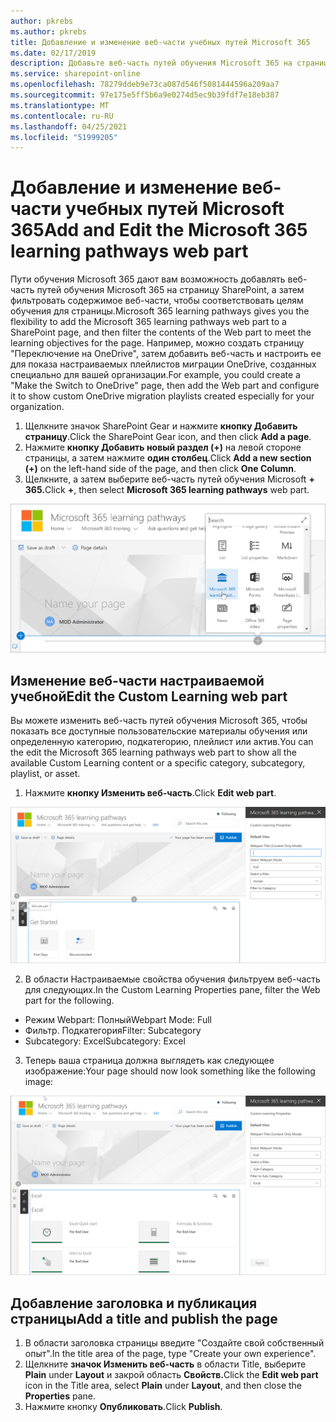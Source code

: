 ```yaml
---
author: pkrebs
ms.author: pkrebs
title: Добавление и изменение веб-части учебных путей Microsoft 365
ms.date: 02/17/2019
description: Добавьте веб-часть путей обучения Microsoft 365 на страницу SharePoint
ms.service: sharepoint-online
ms.openlocfilehash: 78279ddeb9e73ca087d546f5081444596a209aa7
ms.sourcegitcommit: 97e175e5ff5b6a9e0274d5ec9b39fdf7e18eb387
ms.translationtype: MT
ms.contentlocale: ru-RU
ms.lasthandoff: 04/25/2021
ms.locfileid: "51999205"
---
```

# <a name="add-and-edit-the-microsoft-365-learning-pathways-web-part"></a><span data-ttu-id="9d238-103">Добавление и изменение веб-части учебных путей Microsoft 365</span><span class="sxs-lookup"><span data-stu-id="9d238-103">Add and Edit the Microsoft 365 learning pathways web part</span></span>

<span data-ttu-id="9d238-104">Пути обучения Microsoft 365 дают вам возможность добавлять веб-часть путей обучения Microsoft 365 на страницу SharePoint, а затем фильтровать содержимое веб-части, чтобы соответствовать целям обучения для страницы.</span><span class="sxs-lookup"><span data-stu-id="9d238-104">Microsoft 365 learning pathways gives you the flexibility to add the Microsoft 365 learning pathways web part to a SharePoint page, and then filter the contents of the Web part to meet the learning objectives for the page.</span></span> <span data-ttu-id="9d238-105">Например, можно создать страницу "Переключение на OneDrive", затем добавить веб-часть и настроить ее для показа настраиваемых плейлистов миграции OneDrive, созданных специально для вашей организации.</span><span class="sxs-lookup"><span data-stu-id="9d238-105">For example, you could create a "Make the Switch to OneDrive" page, then add the Web part and configure it to show custom OneDrive migration playlists created especially for your organization.</span></span>

1.  <span data-ttu-id="9d238-106">Щелкните значок SharePoint Gear и нажмите **кнопку Добавить страницу**.</span><span class="sxs-lookup"><span data-stu-id="9d238-106">Click the SharePoint Gear icon, and then click **Add a page**.</span></span>
2.  <span data-ttu-id="9d238-107">Нажмите **кнопку Добавить новый раздел (+)** на левой стороне страницы, а затем нажмите **один столбец**.</span><span class="sxs-lookup"><span data-stu-id="9d238-107">Click **Add a new section (+)** on the left-hand side of the page, and then click **One Column**.</span></span>
3.  <span data-ttu-id="9d238-108">Щелкните, а затем выберите веб-часть путей обучения Microsoft **+** **365.**</span><span class="sxs-lookup"><span data-stu-id="9d238-108">Click **+**, then select **Microsoft 365 learning pathways** web part.</span></span> 

![cg-webpartadd.png](media/cg-webpartadd.png)

## <a name="edit-the-custom-learning-web-part"></a><span data-ttu-id="9d238-110">Изменение веб-части настраиваемой учебной</span><span class="sxs-lookup"><span data-stu-id="9d238-110">Edit the Custom Learning web part</span></span>
<span data-ttu-id="9d238-111">Вы можете изменить веб-часть путей обучения Microsoft 365, чтобы показать все доступные пользовательские материалы обучения или определенную категорию, подкатегорию, плейлист или актив.</span><span class="sxs-lookup"><span data-stu-id="9d238-111">You can the edit the Microsoft 365 learning pathways web part to show all the available Custom Learning content or a specific category, subcategory, playlist, or asset.</span></span> 

1.  <span data-ttu-id="9d238-112">Нажмите **кнопку Изменить веб-часть**.</span><span class="sxs-lookup"><span data-stu-id="9d238-112">Click **Edit web part**.</span></span>

![cg-webpartedit.png](media/cg-webpartedit.png)

2. <span data-ttu-id="9d238-114">В области Настраиваемые свойства обучения фильтруем веб-часть для следующих.</span><span class="sxs-lookup"><span data-stu-id="9d238-114">In the Custom Learning Properties pane, filter the Web part for the following.</span></span> 

- <span data-ttu-id="9d238-115">Режим Webpart: Полный</span><span class="sxs-lookup"><span data-stu-id="9d238-115">Webpart Mode: Full</span></span>
- <span data-ttu-id="9d238-116">Фильтр. Подкатегория</span><span class="sxs-lookup"><span data-stu-id="9d238-116">Filter: Subcategory</span></span>
- <span data-ttu-id="9d238-117">Subcategory: Excel</span><span class="sxs-lookup"><span data-stu-id="9d238-117">Subcategory: Excel</span></span>

3. <span data-ttu-id="9d238-118">Теперь ваша страница должна выглядеть как следующее изображение:</span><span class="sxs-lookup"><span data-stu-id="9d238-118">Your page should now look something like the following image:</span></span> 

![cg-webpartfilter.png](media/cg-webpartfilter.png)

## <a name="add-a-title-and-publish-the-page"></a><span data-ttu-id="9d238-120">Добавление заголовка и публикация страницы</span><span class="sxs-lookup"><span data-stu-id="9d238-120">Add a title and publish the page</span></span>
1. <span data-ttu-id="9d238-121">В области заголовка страницы введите "Создайте свой собственный опыт".</span><span class="sxs-lookup"><span data-stu-id="9d238-121">In the title area of the page, type "Create your own experience".</span></span>
2. <span data-ttu-id="9d238-122">Щелкните **значок Изменить веб-часть** в области Title, выберите **Plain** under **Layout** и закрой область **Свойств.**</span><span class="sxs-lookup"><span data-stu-id="9d238-122">Click the **Edit web part** icon in the Title area, select **Plain** under **Layout**, and then close the **Properties** pane.</span></span>
3. <span data-ttu-id="9d238-123">Нажмите кнопку **Опубликовать**.</span><span class="sxs-lookup"><span data-stu-id="9d238-123">Click **Publish**.</span></span>
